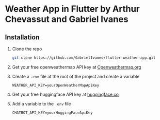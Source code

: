 # Weather App in Flutter by Arthur Chevassut and Gabriel Ivanes

## Installation

1. Clone the repo

   ```sh
   git clone https://github.com/GabrielIvanes/flutter-weather-app.git
   ```

2. Get your free openweathermap API key at [Openweathermap.org](https://home.openweathermap.org/api_keys)

3. Create a `.env` file at the root of the project and create a variable

   ```
   WEATHER_API_KEY=yourOpenWeatherMapApiKey
   ```

4. Get your free huggingface API key at [huggingface.co](https://huggingface.co/settings/tokens)

5. Add a variable to the `.env` file

   ```
   CHATBOT_API_KEY=yourHuggingFaceApiKey
   ```
